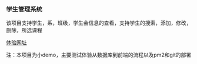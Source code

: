 ### 学生管理系统

该项目支持学生，系，班级，学生会信息的查看，支持学生的搜索，添加，修改，删除，所选课程

[体验网址](http://dbstudent.akashi.com.cn/?#/index/student)

注：本项目为小demo，主要测试体验从数据库到前端的流程以及pm2和git的部署
